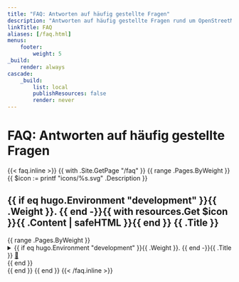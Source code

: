 ```yaml
---
title: "FAQ: Antworten auf häufig gestellte Fragen"
description: "Antworten auf häufig gestellte Fragen rund um OpenStreetMap. Finde Lösungen für gängige Probleme und entdecke nützliche Informationen für Mapper."
linkTitle: FAQ
aliases: [/faq.html]
menus:
    footer:
        weight: 5
_build:
    render: always
cascade:
    _build:
        list: local
        publishResources: false
        render: never
---
```


# FAQ: Antworten auf häufig gestellte Fragen

{{< faq.inline >}}
{{ with .Site.GetPage "/faq" }}
    {{ range .Pages.ByWeight }}
      {{ $icon := printf "icons/%s.svg" .Description }}
<section class="faq-section">
    <h2 class="faq-section-title">{{ if eq hugo.Environment "development" }}{{ .Weight }}. {{ end -}}{{ with resources.Get $icon }}{{ .Content | safeHTML }}{{ end }} {{ .Title }}</h2>
        {{ range .Pages.ByWeight }}
    <details class="faq-item" id="{{ urls.Anchorize .Title }}">
        <summary class="faq-question">{{ if eq hugo.Environment "development" }}{{ .Weight }}. {{ end -}}{{ .Title }} <a class="faq-permalink" href="#{{ urls.Anchorize .Title }}" title="Link zu dieser Frage">&#x1f517;</a></summary>
        {{ .Content }}
    </details>
        {{ end }}
</section>
    {{ end }}
{{ end }}
<script>
const hashid = decodeURI(window.location.hash.substr(1));
if (hashid) {
    document.getElementById(hashid).setAttribute('open', 'open');
}
</script>
{{< /faq.inline >}}

